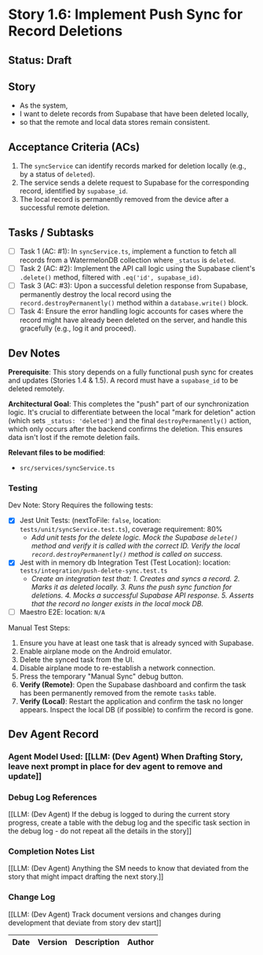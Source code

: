 # Story 1.6: Implement Push Sync for Record Deletions

## Status: Draft

## Story

- As the system,
- I want to delete records from Supabase that have been deleted locally,
- so that the remote and local data stores remain consistent.

## Acceptance Criteria (ACs)

1.  The `syncService` can identify records marked for deletion locally (e.g., by a status of `deleted`).
2.  The service sends a delete request to Supabase for the corresponding record, identified by `supabase_id`.
3.  The local record is permanently removed from the device after a successful remote deletion.

## Tasks / Subtasks

- [ ] Task 1 (AC: #1): In `syncService.ts`, implement a function to fetch all records from a WatermelonDB collection where `_status` is `deleted`.
- [ ] Task 2 (AC: #2): Implement the API call logic using the Supabase client's `.delete()` method, filtered with `.eq('id', supabase_id)`.
- [ ] Task 3 (AC: #3): Upon a successful deletion response from Supabase, permanently destroy the local record using the `record.destroyPermanently()` method within a `database.write()` block.
- [ ] Task 4: Ensure the error handling logic accounts for cases where the record might have already been deleted on the server, and handle this gracefully (e.g., log it and proceed).

## Dev Notes

**Prerequisite**: This story depends on a fully functional push sync for creates and updates (Stories 1.4 & 1.5). A record must have a `supabase_id` to be deleted remotely.

**Architectural Goal**: This completes the "push" part of our synchronization logic. It's crucial to differentiate between the local "mark for deletion" action (which sets `_status: 'deleted'`) and the final `destroyPermanently()` action, which only occurs after the backend confirms the deletion. This ensures data isn't lost if the remote deletion fails.

**Relevant files to be modified**:
* `src/services/syncService.ts`

### Testing

Dev Note: Story Requires the following tests:
- [x] Jest Unit Tests: (nextToFile: `false`, location: `tests/unit/syncService.test.ts`), coverage requirement: 80%
    -   *Add unit tests for the delete logic. Mock the Supabase `delete()` method and verify it is called with the correct ID. Verify the local `record.destroyPermanently()` method is called on success.*
- [x] Jest with in memory db Integration Test (Test Location): location: `tests/integration/push-delete-sync.test.ts`
    -   *Create an integration test that: 1. Creates and syncs a record. 2. Marks it as deleted locally. 3. Runs the push sync function for deletions. 4. Mocks a successful Supabase API response. 5. Asserts that the record no longer exists in the local mock DB.*
- [ ] Maestro E2E: location: `N/A`

Manual Test Steps:
1.  Ensure you have at least one task that is already synced with Supabase.
2.  Enable airplane mode on the Android emulator.
3.  Delete the synced task from the UI.
4.  Disable airplane mode to re-establish a network connection.
5.  Press the temporary "Manual Sync" debug button.
6.  **Verify (Remote)**: Open the Supabase dashboard and confirm the task has been permanently removed from the remote `tasks` table.
7.  **Verify (Local)**: Restart the application and confirm the task no longer appears. Inspect the local DB (if possible) to confirm the record is gone.

## Dev Agent Record

### Agent Model Used: [[LLM: (Dev Agent) When Drafting Story, leave next prompt in place for dev agent to remove and update]]

### Debug Log References

[[LLM: (Dev Agent) If the debug is logged to during the current story progress, create a table with the debug log and the specific task section in the debug log - do not repeat all the details in the story]]

### Completion Notes List

[[LLM: (Dev Agent) Anything the SM needs to know that deviated from the story that might impact drafting the next story.]]

### Change Log

[[LLM: (Dev Agent) Track document versions and changes during development that deviate from story dev start]]

| Date | Version | Description | Author |
| :--- | :------ | :---------- | :----- |